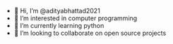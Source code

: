 - 👋 Hi, I’m @adityabhattad2021
- 👀 I’m interested in computer programming
- 🌱 I’m currently learning python 
- 💞️ I’m looking to collaborate on open source projects 


<!---
adityabhattad2021/adityabhattad2021 is a ✨ special ✨ repository because its `README.md` (this file) appears on your GitHub profile.
You can click the Preview link to take a look at your changes.
--->
